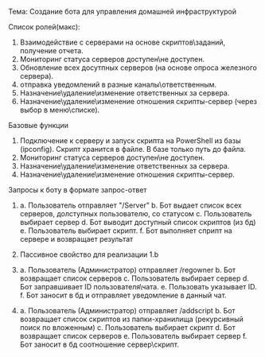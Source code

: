 Тема:     Создание бота для управления домашней инфраструктурой

Список ролей(макс):
1. Взаимодействие с серверами на основе скриптов\заданий, получение отчета.
2. Мониторинг статуса серверов доступен\не доступен.
3. Обновление всех досутпных серверов (на основе опроса железного сервера).
4. отправка уведомлений в разные каналы\ответственным.
5. Назначение\удаление\изменение ответственных за сервера.
6. Назначение\удаление\изменение отношения скрипты-сервер (через выбор в меню\списке).

Базовые функции
1. Подключение к серверу и запуск скрипта на PowerShell из базы (ipconfig). Скрипт хранится в файле. В базе только путь до файла.
2. Мониторинг статуса серверов доступен\не доступен.
3. Назначение\удаление\изменение ответственных за сервера. 
4. Назначение\удаление\изменение отношения скрипты-сервер.

Запросы к боту в формате запрос-ответ

1.  a. Пользователь отправляет "/Server"
    b. Бот выдает список всех серверов, долступных пользователю, со статусом
    c. Пользователь выбирает сервер
    d. Бот выводит доступный список скриптов (из бд)
    e. Пользователь выбирает скрипт.
    f. Бот выполняет сприпт на сервере и возвращает результат
2. Пасcивное свойство для реализации 1.b

3.  a. Пользователь (Администратор) отправляет /regowner 
    b. Бот возвращает список серверов
    c. Пользователь выбирает сервер
    d. Бот заправшивает ID пользователя\чата.
    e. Пользовать указывает ID.
    f. Бот заносит в бд и отправляет уведомление в данный чат.

4.  a. Пользователь (Администратор) отправляет /addscript 
    b. Бот возвращает список скриптов из папки-хранилища (рекурсивный поиск по вложенным)
    c. Пользователь выбирает скрипт
    d. Бот возвращает список серверов
    e. Пользователь выбирает сервер
    f. Бот заносит в бд соотношение сервер\скрипт.

